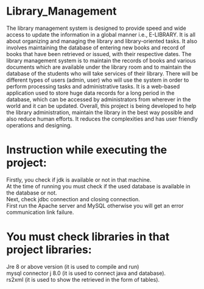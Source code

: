 # Library_Management
 The library management system is designed to provide speed and wide access to update the information in a global manner i.e., E-LIBRARY. It is all about organizing and managing the library and library-oriented tasks. It also involves maintaining the database of entering new books and record of books that have been retrieved or issued, with their respective dates.
The library management system is to maintain the records of books and various documents which are available under the library room and to maintain the database of the students who will take services of their library. There will be different types of users (admin, user) who will use the system in order to perform processing tasks and administrative tasks. It is a web-based application used to store huge data records for a long period in the database, which can be accessed by administrators from wherever in the world and it can be updated.
Overall, this project is being developed to help the library administration, maintain the library in the best way possible and also reduce human efforts. It reduces the complexities and has user friendly operations and designing.

# Instruction while executing the project:
Firstly, you check if jdk is available or not in that machine. <br>
At the time of running you must check if the used database is available in the database or not.<br>
Next, check jdbc connection and closing connection.<br>
First run the Apache server and MySQL otherwise you will get an error communication link failure.<br>
# You must check libraries in that project libraries:
Jre 8 or above version (it is used to compile and run)<br>
mysql connector j 8.0 (it is used to connect java and database).<br>
rs2xml (it is used to show the retrieved in the form of tables).
